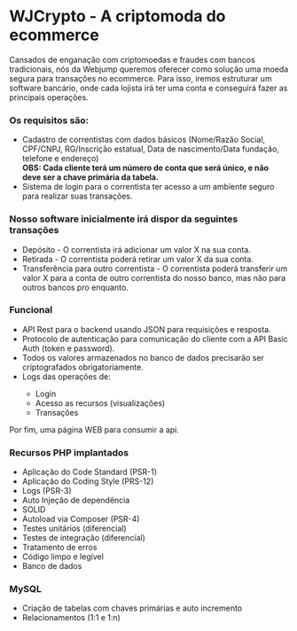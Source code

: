 <h1>WJCrypto - A criptomoda do ecommerce</h1>

Cansados de enganação com criptomoedas e fraudes com bancos tradicionais, nós da Webjump queremos oferecer como solução uma moeda segura para transações no ecommerce. Para isso, iremos estruturar um software bancário, onde cada lojista irá ter uma conta e conseguirá fazer as principais operações.

<H3>Os requisitos são:</H3>

<ul><li>Cadastro de correntistas com dados básicos (Nome/Razão Social, CPF/CNPJ, RG/Inscrição estatual, Data de nascimento/Data fundação, telefone e endereço)
</br><b>OBS: Cada cliente terá um número de conta que será único, e não deve ser a chave primária da tabela.</b></li>

<li>Sistema de login para o correntista ter acesso a um ambiente seguro para realizar suas transações.</li></ul>

<H3>Nosso software inicialmente irá dispor da seguintes transações</H3>

<ul><li>Depósito - O correntista irá adicionar um valor X na sua conta.</li>

<li>Retirada - O correntista poderá retirar um valor X da sua conta.</li>

<li>Transferência para outro correntista - O correntista poderá transferir um valor X para a conta de outro correntista do nosso banco, mas não para outros bancos pro enquanto.</li>
</ul>
<H3>Funcional</H3>

<ul><li>API Rest para o backend usando JSON para requisições e resposta.</li>

<li>Protocolo de autenticação para comunicação do cliente com a API Basic Auth (token e password).</li>

<li>Todos os valores armazenados no banco de dados precisarão ser criptografados obrigatoriamente.</li>

<li>Logs das operações de:</li>
<ul>
<li>Login</li>
<li>Acesso as recursos (visualizações)</li>
<li>Transações</li>
</ul></ul>
Por fim, uma página WEB para consumir a api.

<h3>Recursos PHP implantados</h3>
<ul>
<li>Aplicação do Code Standard (PSR-1)</li>

<li>Aplicação do Coding Style (PRS-12)</li>

<li>Logs (PSR-3)</li>

<li>Auto Injeção de dependência</li>

<li>SOLID</li>

<li>Autoload via Composer (PSR-4)</li>

<li>Testes unitários (diferencial)</li>

<li>Testes de integração (diferencial)</li>

<li>Tratamento de erros</li>

<li>Código limpo e legível</li>

<li>Banco de dados</li></ul>

<h3>MySQL</h3>

<ul><li>Criação de tabelas com chaves primárias e auto incremento</li>

<li>Relacionamentos (1:1 e 1:n)</li></ul>
